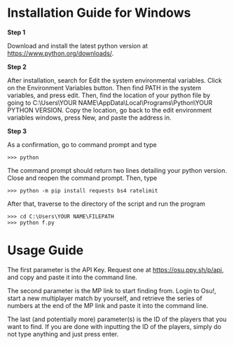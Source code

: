 Installation Guide for Windows
==============================

**Step 1**

Download and install the latest python version at https://www.python.org/downloads/.

**Step 2**

After installation, search for Edit the system environmental variables. Click on the Environment Variables button.
Then find PATH in the system variables, and press edit. Then, find the location of your python file by going to
C:\Users\YOUR NAME\AppData\Local\Programs\Python\YOUR PYTHON VERSION. Copy the location, go back to the edit environment
variables windows, press New, and paste the address in.

**Step 3**

As a confirmation, go to command prompt and type

    >>> python
    
The command prompt should return two lines detailing your python version. Close and reopen the command prompt. Then, type

    >>> python -m pip install requests bs4 ratelimit
    
After that, traverse to the directory of the script and run the program

    >>> cd C:\Users\YOUR NAME\FILEPATH
    >>> python f.py

Usage Guide
===========

The first parameter is the API Key. Request one at https://osu.ppy.sh/p/api, and copy and paste it into the command line.

The second parameter is the MP link to start finding from. Login to Osu!, start a new multiplayer match by yourself,
and retrieve the series of numbers at the end of the MP link and paste it into the command line.

The last (and potentially more) parameter(s) is the ID of the players that you want to find. If you are done with inputting
the ID of the players, simply do not type anything and just press enter.
